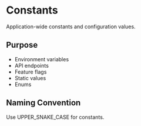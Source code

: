 # Constants

Application-wide constants and configuration values.

## Purpose
- Environment variables
- API endpoints
- Feature flags
- Static values
- Enums

## Naming Convention
Use UPPER_SNAKE_CASE for constants.
